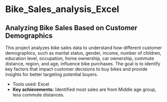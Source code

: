 # Bike_Sales_analysis_Excel

## **Analyzing Bike Sales Based on Customer Demographics**

This project analyzes bike sales data to understand how different customer demographics, such as marital status, gender, income, number of children, education level, occupation, home ownership, car ownership, commute distance, region, and age, influence bike purchases. The goal is to identify key factors that impact customer decisions to buy bikes and provide insights for better targeting potential buyers.

- Tools used: Excel
- **Key achievements:** Identified most sales are from Middle age group, less commute distances.
